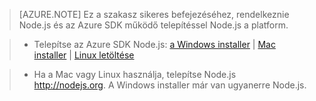 > [AZURE.NOTE]
> Ez a szakasz sikeres befejezéséhez, rendelkeznie Node.js és az Azure SDK működő telepítéssel Node.js a platform.

>* Telepítse az Azure SDK Node.js: <a href="http://go.microsoft.com/fwlink/?LinkId=254279">a Windows installer</a> | <a href="http://go.microsoft.com/fwlink/?LinkId=253471">Mac installer</a> | <a href="http://go.microsoft.com/fwlink/?LinkId=253472">Linux letöltése</a></li>

>* Ha a Mac vagy Linux használja, telepítse Node.js <a href="http://nodejs.org">http://nodejs.org</a>. A Windows installer már van ugyanerre Node.js.


